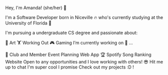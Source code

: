 Hey, I'm Amanda! (she/her) 👋

I'm a Software Developer born in Niceville 🔥 who's currently studying at the University of Florida 🐊

I'm pursuing a undergraduate CS degree and passionate about:

🎨 Art
🏋️ Working Out
🎮 Gaming
I’m currently working on 🔭 ...

👥 Club and Member Event Planning Web App
🏆 Spotify Song Ranking Website
Open to any opportunities and I love working with others! 😎
Hit me up to chat I'm super cool I promise
Check out my projects :D !
